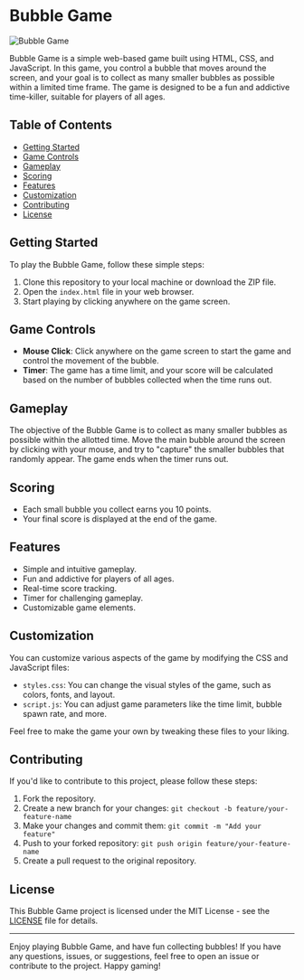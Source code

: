 # Bubble Game

![Bubble Game](screenshot.png)

Bubble Game is a simple web-based game built using HTML, CSS, and JavaScript. In this game, you control a bubble that moves around the screen, and your goal is to collect as many smaller bubbles as possible within a limited time frame. The game is designed to be a fun and addictive time-killer, suitable for players of all ages.

## Table of Contents
- [Getting Started](#getting-started)
- [Game Controls](#game-controls)
- [Gameplay](#gameplay)
- [Scoring](#scoring)
- [Features](#features)
- [Customization](#customization)
- [Contributing](#contributing)
- [License](#license)

## Getting Started

To play the Bubble Game, follow these simple steps:

1. Clone this repository to your local machine or download the ZIP file.
2. Open the `index.html` file in your web browser.
3. Start playing by clicking anywhere on the game screen.

## Game Controls

- **Mouse Click**: Click anywhere on the game screen to start the game and control the movement of the bubble.
- **Timer**: The game has a time limit, and your score will be calculated based on the number of bubbles collected when the time runs out.

## Gameplay

The objective of the Bubble Game is to collect as many smaller bubbles as possible within the allotted time. Move the main bubble around the screen by clicking with your mouse, and try to "capture" the smaller bubbles that randomly appear. The game ends when the timer runs out.

## Scoring

- Each small bubble you collect earns you 10 points.
- Your final score is displayed at the end of the game.

## Features

- Simple and intuitive gameplay.
- Fun and addictive for players of all ages.
- Real-time score tracking.
- Timer for challenging gameplay.
- Customizable game elements.

## Customization

You can customize various aspects of the game by modifying the CSS and JavaScript files:

- `styles.css`: You can change the visual styles of the game, such as colors, fonts, and layout.
- `script.js`: You can adjust game parameters like the time limit, bubble spawn rate, and more.

Feel free to make the game your own by tweaking these files to your liking.

## Contributing

If you'd like to contribute to this project, please follow these steps:

1. Fork the repository.
2. Create a new branch for your changes: `git checkout -b feature/your-feature-name`
3. Make your changes and commit them: `git commit -m "Add your feature"`
4. Push to your forked repository: `git push origin feature/your-feature-name`
5. Create a pull request to the original repository.

## License

This Bubble Game project is licensed under the MIT License - see the [LICENSE](LICENSE) file for details.

---

Enjoy playing Bubble Game, and have fun collecting bubbles! If you have any questions, issues, or suggestions, feel free to open an issue or contribute to the project. Happy gaming!
